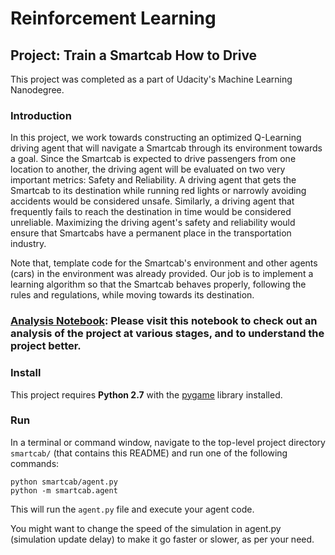 # Reinforcement Learning
## Project: Train a Smartcab How to Drive

This project was completed as a part of Udacity's Machine Learning Nanodegree.

### Introduction

In this project, we work towards constructing an optimized Q-Learning driving agent that will navigate a Smartcab through its environment towards a goal. Since the Smartcab is expected to drive passengers from one location to another, the driving agent will be evaluated on two very important metrics: Safety and Reliability. A driving agent that gets the Smartcab to its destination while running red lights or narrowly avoiding accidents would be considered unsafe. Similarly, a driving agent that frequently fails to reach the destination in time would be considered unreliable. Maximizing the driving agent's safety and reliability would ensure that Smartcabs have a permanent place in the transportation industry.

Note that, template code for the Smartcab's environment and other agents (cars) in the environment was already provided. Our job is to implement a learning algorithm so that the Smartcab behaves properly, following the rules and regulations, while moving towards its destination.

### [Analysis Notebook](): Please visit this notebook to check out an analysis of the project at various stages, and to understand the project better.



### Install

This project requires **Python 2.7** with the [pygame](https://www.pygame.org/wiki/GettingStarted
) library installed.


### Run

In a terminal or command window, navigate to the top-level project directory `smartcab/` (that contains this README) and run one of the following commands:

```python smartcab/agent.py```  
```python -m smartcab.agent```

This will run the `agent.py` file and execute your agent code.

You might want to change the speed of the simulation in agent.py (simulation update delay) to make it go faster or slower, as per your need.
